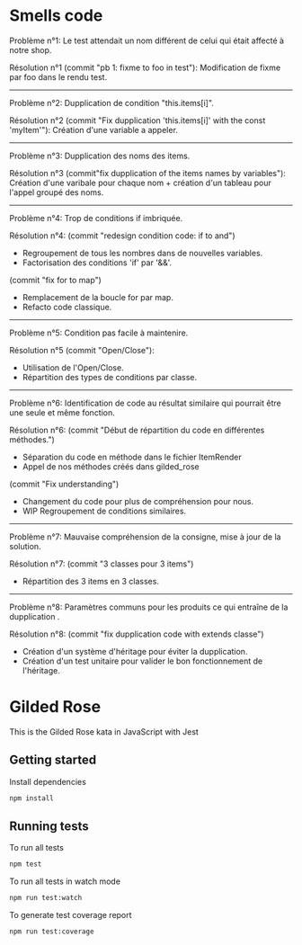 # Smells code

Problème n°1:
Le test attendait un nom différent de celui qui était affecté à notre shop.

Résolution n°1 (commit "pb 1: fixme to foo in test"):
Modification de fixme par foo dans le rendu test.

---

Problème n°2:
Dupplication de condition "this.items[i]".

Résolution n°2 (commit "Fix dupplication 'this.items[i]' with the const 'myItem'"):
Création d'une variable a appeler.

---

Problème n°3:
Dupplication des noms des items.

Résolution n°3 (commit"fix dupplication of the items names by variables"):
Création d'une varibale pour chaque nom + création d'un tableau pour l'appel groupé des noms.

---

Problème n°4:
Trop de conditions if imbriquée.

Résolution n°4:
(commit "redesign condition code: if to and")

- Regroupement de tous les nombres dans de nouvelles variables.
- Factorisation des conditions 'if' par '&&'.

(commit "fix for to map")

- Remplacement de la boucle for par map.
- Refacto code classique.

---

Problème n°5:
Condition pas facile à maintenire.

Résolution n°5 (commit "Open/Close"):

- Utilisation de l'Open/Close.
- Répartition des types de conditions par classe.

---

Problème n°6:
Identification de code au résultat similaire qui pourrait être une seule et même fonction.

Résolution n°6:
(commit "Début de répartition du code en différentes méthodes.")

- Séparation du code en méthode dans le fichier ItemRender
- Appel de nos méthodes créés dans gilded_rose

(commit "Fix understanding")

- Changement du code pour plus de compréhension pour nous.
- WIP Regroupement de conditions similaires.

---

Problème n°7:
Mauvaise compréhension de la consigne, mise à jour de la solution.

Résolution n°7:
(commit "3 classes pour 3 items")

- Répartition des 3 items en 3 classes.

---

Problème n°8:
Paramètres communs pour les produits ce qui entraîne de la dupplication .

Résolution n°8:
(commit "fix dupplication code with extends classe")

- Création d'un système d'héritage pour éviter la dupplication.
- Création d'un test unitaire pour valider le bon fonctionnement de l'héritage.

# Gilded Rose

This is the Gilded Rose kata in JavaScript with Jest

## Getting started

Install dependencies

```sh
npm install
```

## Running tests

To run all tests

```sh
npm test
```

To run all tests in watch mode

```sh
npm run test:watch
```

To generate test coverage report

```sh
npm run test:coverage
```
